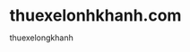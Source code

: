 # thuexelonhkhanh.com
thuexelongkhanh
<!DOCTYPE html>
<html lang="vi">
<head>
    <meta charset="UTF-8">
    <meta name="viewport" content="width=device-width, initial-scale=1.0">
    <title>Thành Tâm - Dịch Vụ Cho Thuê Xe 4-7 Chỗ</title>
    <style>
        /* Reset mặc định */
        * {
            margin: 0;
            padding: 0;
            box-sizing: border-box;
        }

        /* Định dạng body và header */
        body {
            font-family: 'Arial', sans-serif;
            background-color: #f4f4f4;
            color: #333;
            line-height: 1.6;
        }
        header {
            background: linear-gradient(to right, #3a6186, #89253e);
            color: #fff;
            padding: 20px 0;
            text-align: center;
            position: fixed;
            width: 100%;
            top: 0;
            z-index: 1000;
            box-shadow: 0px 4px 8px rgba(0, 0, 0, 0.1);
        }
        header h1 {
            font-size: 2rem;
            margin-bottom: 5px;
        }
        header p {
            font-size: 1.1rem;
            font-style: italic;
        }

        /* Thiết kế phần hero */
        .hero {
            background: url('path-to-hero-image.jpg') no-repeat center center/cover;
            height: 60vh;
            display: flex;
            align-items: center;
            justify-content: center;
            color: #fff;
            text-align: center;
            margin-top: 80px;
            position: relative;
            animation: fadeIn 2s ease-in;
        }
        @keyframes fadeIn {
            from { opacity: 0; }
            to { opacity: 1; }
        }
        .hero h1 {
            font-size: 3rem;
            font-weight: bold;
            text-shadow: 2px 2px 10px rgba(0, 0, 0, 0.8);
        }

        /* Phần container và các mục */
        .container {
            width: 80%;
            max-width: 1200px;
            margin: 20px auto;
        }
        h2 {
            text-align: center;
            font-size: 2.2rem;
            color: #333;
            margin: 40px 0 20px;
            position: relative;
        }
        h2::after {
            content: '';
            width: 50px;
            height: 4px;
            background: #89253e;
            display: block;
            margin: 10px auto;
        }

        /* Phần dịch vụ */
        .services {
            display: flex;
            gap: 20px;
            flex-wrap: wrap;
            justify-content: center;
        }
        .service-item {
            background: #fff;
            padding: 20px;
            box-shadow: 0 4px 10px rgba(0, 0, 0, 0.1);
            border-radius: 10px;
            width: calc(50% - 10px);
            transition: transform 0.3s ease;
            text-align: center;
        }
        .service-item:hover {
            transform: translateY(-10px);
        }
        .service-item h3 {
            color: #89253e;
            margin-bottom: 10px;
        }

        /* Phần liên hệ */
        .contact ul {
            list-style-type: none;
            padding: 0;
            font-size: 1.1rem;
        }
        .contact ul li {
            margin-bottom: 10px;
        }
        .contact ul li a {
            color: #333;
            text-decoration: none;
            transition: color 0.3s;
        }
        .contact ul li a:hover {
            color: #89253e;
        }

        /* Phần footer */
        .footer {
            background-color: #333;
            color: #fff;
            text-align: center;
            padding: 15px 0;
            margin-top: 20px;
        }

        /* Hiệu ứng cuộn mượt */
        html {
            scroll-behavior: smooth;
        }
    </style>
</head>
<body>

    <!-- Phần tiêu đề và slogan -->
    <header>
        <h1>Thành Tâm - Cho Thuê Xe Tự Lái 4-7 Chỗ</h1>
        <p>Phục vụ tận tâm</p>
    </header>

    <!-- Phần banner chính -->
    <section class="hero">
        <h1>Khám Phá Hành Trình Cùng Thành Tâm</h1>
    </section>

    <!-- Phần giới thiệu dịch vụ -->
    <section class="services container" id="services">
        <h2>Dịch Vụ Cho Thuê Xe</h2>
        <div class="service-item">
            <h3>Xe 4 Chỗ</h3>
            <p>Phù hợp cho gia đình nhỏ hoặc các chuyến đi công tác ngắn ngày. Xe 4 chỗ tiện nghi, tiết kiệm nhiên liệu và dễ di chuyển trong thành phố.</p>
        </div>
        <div class="service-item">
            <h3>Xe 7 Chỗ</h3>
            <p>Thích hợp cho các nhóm bạn hoặc gia đình lớn. Xe 7 chỗ rộng rãi, thoải mái cho hành trình dài và có không gian chứa đồ rộng rãi.</p>
        </div>
    </section>

    <!-- Phần liên hệ -->
    <section class="contact container" id="contact">
        <h2>Liên Hệ</h2>
        <p>Để biết thêm thông tin chi tiết về các gói thuê xe và đặt xe, vui lòng liên hệ chúng tôi:</p>
        <ul>
            <li>Email: <a href="mailto:info@thanhtamcar.com">info@thanhtamcar.com</a></li>
            <li>Điện thoại: <a href="tel:+84987654321">+84 987 654 321</a></li>
            <li>Địa chỉ: 123 Đường Lý Thái Tổ, Quận 10, TP. Hồ Chí Minh</li>
        </ul>
    </section>

    <!-- Phần chân trang -->
    <footer class="footer">
        <p>&copy; 2024 Thành Tâm Car Rental - Phục vụ tận tâm</p>
    </footer>

    <!-- JavaScript thêm hiệu ứng cuộn lên đầu trang -->
    <script>
        // Tạo nút cuộn lên đầu trang
        const scrollToTopButton = document.createElement("button");
        scrollToTopButton.innerText = "⬆️";
        scrollToTopButton.style.position = "fixed";
        scrollToTopButton.style.bottom = "20px";
        scrollToTopButton.style.right = "20px";
        scrollToTopButton.style.padding = "10px";
        scrollToTopButton.style.fontSize = "20px";
        scrollToTopButton.style.display = "none";
        scrollToTopButton.style.backgroundColor = "#89253e";
        scrollToTopButton.style.color = "#fff";
        scrollToTopButton.style.border = "none";
        scrollToTopButton.style.borderRadius = "5px";
        scrollToTopButton.style.cursor = "pointer";
        document.body.appendChild(scrollToTopButton);

        // Hiển thị nút khi cuộn xuống
        window.addEventListener("scroll", () => {
            if (window.pageYOffset > 200) {
                scrollToTopButton.style.display = "block";
            } else {
                scrollToTopButton.style.display = "none";
            }
        });

        // Cuộn lên đầu trang khi nhấn nút
        scrollToTopButton.addEventListener("click", () => {
            window.scrollTo({ top: 0, behavior: 'smooth' });
        });
    </script>

</body>
</html>
